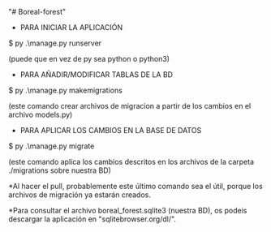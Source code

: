 "# Boreal-forest" 

- PARA INICIAR LA APLICACIÓN 

$ py .\manage.py runserver

(puede que en vez de py sea python o python3)

- PARA AÑADIR/MODIFICAR TABLAS DE LA BD

$ py .\manage.py makemigrations

(este comando crear archivos de migracion a partir de los cambios en el archivo models.py)

- PARA APLICAR LOS CAMBIOS EN LA BASE DE DATOS

$ py .\manage.py migrate

(este comando aplica los cambios descritos en los archivos de la carpeta ./migrations sobre nuestra BD)

*Al hacer el pull, probablemente este último comando sea el útil, porque los archivos de migración ya estarán creados.

*Para consultar el archivo boreal_forest.sqlite3 (nuestra BD), os podeis descargar la aplicación en "sqlitebrowser.org/dl/".



